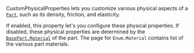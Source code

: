 CustomPhysicalProperties lets you customize various physical aspects of a
[`Part`](https://create.roblox.com/docs/reference/engine/classes/BasePart), such as its density, friction, and elasticity.

If enabled, this property let's you configure these physical properties.
If disabled, these physical properties are determined by the
[`BasePart.Material`](https://create.roblox.com/docs/reference/engine/classes/BasePart#Material) of the part. The page for `Enum.Material`
contains list of the various part materials.